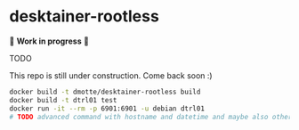# desktainer-rootless

:construction: **Work in progress** :construction:

TODO

This repo is still under construction. Come back soon :)

```bash
docker build -t dmotte/desktainer-rootless build
docker build -t dtrl01 test
docker run -it --rm -p 6901:6901 -u debian dtrl01
# TODO advanced command with hostname and datetime and maybe also other stuff?, see other desktainer* repos
```
